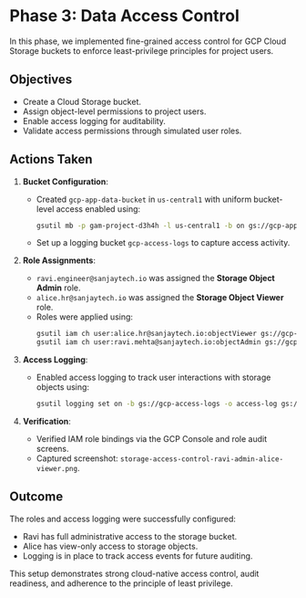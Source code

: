 # Phase 3: Data Access Control

In this phase, we implemented fine-grained access control for GCP Cloud Storage buckets to enforce least-privilege principles for project users.

## Objectives

- Create a Cloud Storage bucket.
- Assign object-level permissions to project users.
- Enable access logging for auditability.
- Validate access permissions through simulated user roles.

## Actions Taken

1. **Bucket Configuration**:
   - Created `gcp-app-data-bucket` in `us-central1` with uniform bucket-level access enabled using:
     ```bash
     gsutil mb -p gam-project-d3h4h -l us-central1 -b on gs://gcp-app-data-bucket/
     ```
   - Set up a logging bucket `gcp-access-logs` to capture access activity.

2. **Role Assignments**:
   - `ravi.engineer@sanjaytech.io` was assigned the **Storage Object Admin** role.
   - `alice.hr@sanjaytech.io` was assigned the **Storage Object Viewer** role.
   - Roles were applied using:
     ```bash
     gsutil iam ch user:alice.hr@sanjaytech.io:objectViewer gs://gcp-app-data-bucket
     gsutil iam ch user:ravi.mehta@sanjaytech.io:objectAdmin gs://gcp-app-data-bucket
     ```

3. **Access Logging**:
   - Enabled access logging to track user interactions with storage objects using:
     ```bash
     gsutil logging set on -b gs://gcp-access-logs -o access-log gs://gcp-app-data-bucket
     ```

4. **Verification**:
   - Verified IAM role bindings via the GCP Console and role audit screens.
   - Captured screenshot: `storage-access-control-ravi-admin-alice-viewer.png`.

## Outcome

The roles and access logging were successfully configured:
- Ravi has full administrative access to the storage bucket.
- Alice has view-only access to storage objects.
- Logging is in place to track access events for future auditing.

This setup demonstrates strong cloud-native access control, audit readiness, and adherence to the principle of least privilege.
